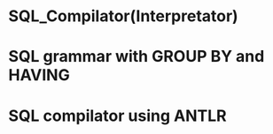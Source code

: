 # SQL_Compilator(Interpretator)
# SQL grammar with GROUP BY and HAVING
# SQL compilator using ANTLR
